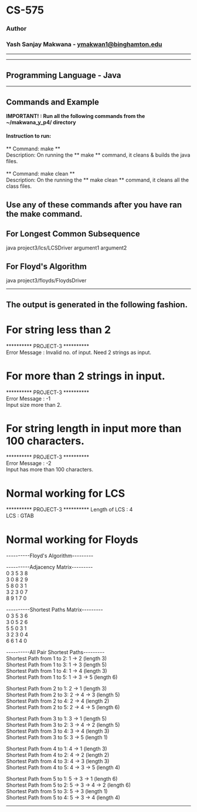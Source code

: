 # CS-575
### Author
### Yash Sanjay Makwana - ymakwan1@binghamton.edu
-----------------------------------------------------------------------
-----------------------------------------------------------------------
## Programming Language - Java
-----------------------------------------------------------------------
## Commands and Example 

 **IMPORTANT! : Run all the following commands from the ~/makwana_y_p4/ directory**

#### Instruction to run:
** Command: make **  
 Description: On running the ** make ** command, it cleans & builds the java files. 
 <br>
 <br>
** Command: make clean ** <br>
 Description: On the running the ** make clean ** command, it cleans all the class files.

 ## Use any of these commands after you have ran the make command.

 ## For Longest Common Subsequence

  java project3/lcs/LCSDriver argument1 argument2
 
 ## For Floyd's Algorithm

  java project3/floyds/FloydsDriver
 
 -----------------------------------------------------------------------
  ## The output is generated in the following fashion.

  # For string less than 2
  ********** PROJECT-3 ********** <br>
  Error Message : Invalid no. of input. Need 2 strings as input. <br>

  # For more than 2 strings in input.
  ********** PROJECT-3 ********** <br>
  Error Message : -1 <br>
  Input size more than 2. <br>

  # For string length in input more than 100 characters.
  ********** PROJECT-3 ********** <br>
  Error Message : -2 <br>
  Input has more than 100 characters. <br>

  # Normal working for LCS
  ********** PROJECT-3 **********
  Length of LCS : 4 <br>
  LCS : GTAB <br>

  # Normal working for Floyds
  ----------Floyd's Algorithm---------

  ----------Adjacency Matrix--------- <br>
  0       3       5       3       8 <br>
  3       0       8       2       9 <br>
  5       8       0       3       1 <br>
  3       2       3       0       7 <br>
  8       9       1       7       0 <br>

  ----------Shortest Paths Matrix--------- <br>
  0       3       5       3       6 <br>
  3       0       5       2       6 <br>
  5       5       0       3       1 <br>
  3       2       3       0       4 <br>
  6       6       1       4       0 <br>

----------All Pair Shortest Paths--------- <br>
Shortest Path from 1 to 2: 1 -> 2 (length 3) <br>
Shortest Path from 1 to 3: 1 -> 3 (length 5) <br>
Shortest Path from 1 to 4: 1 -> 4 (length 3) <br>
Shortest Path from 1 to 5: 1 -> 3 -> 5 (length 6) <br>

Shortest Path from 2 to 1: 2 -> 1 (length 3) <br>
Shortest Path from 2 to 3: 2 -> 4 -> 3 (length 5) <br>
Shortest Path from 2 to 4: 2 -> 4 (length 2) <br>
Shortest Path from 2 to 5: 2 -> 4 -> 5 (length 6) <br>

Shortest Path from 3 to 1: 3 -> 1 (length 5) <br>
Shortest Path from 3 to 2: 3 -> 4 -> 2 (length 5) <br>
Shortest Path from 3 to 4: 3 -> 4 (length 3) <br>
Shortest Path from 3 to 5: 3 -> 5 (length 1) <br>

Shortest Path from 4 to 1: 4 -> 1 (length 3) <br>
Shortest Path from 4 to 2: 4 -> 2 (length 2) <br>
Shortest Path from 4 to 3: 4 -> 3 (length 3) <br>
Shortest Path from 4 to 5: 4 -> 3 -> 5 (length 4) <br>

Shortest Path from 5 to 1: 5 -> 3 -> 1 (length 6) <br>
Shortest Path from 5 to 2: 5 -> 3 -> 4 -> 2 (length 6) <br>
Shortest Path from 5 to 3: 5 -> 3 (length 1) <br>
Shortest Path from 5 to 4: 5 -> 3 -> 4 (length 4) <br>

 -----------------------------------------------------------------------